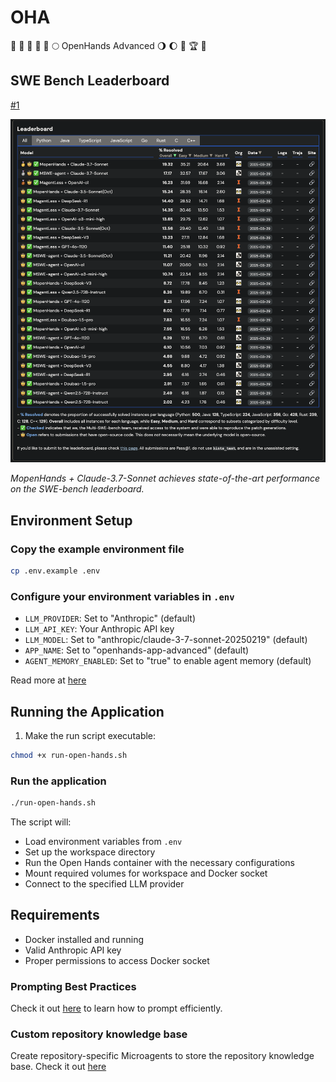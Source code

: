 # OHA

🌾 🥳 🌋 🏰 🌅 🌕 OpenHands Advanced 🌖 🌔 🌈 🏆 👑

## SWE Bench Leaderboard

[#1](https://multi-swe-bench.github.io/#/)

![SWE Bench Leaderboard showing MopenHands + Claude-3.7-Sonnet at #1 with 19.32% overall resolution rate](./assets/SWE-Bench.png)

*MopenHands + Claude-3.7-Sonnet achieves state-of-the-art performance on the SWE-bench leaderboard.*

## Environment Setup

### Copy the example environment file

```bash
cp .env.example .env
```

### Configure your environment variables in `.env`

- `LLM_PROVIDER`: Set to "Anthropic" (default)
- `LLM_API_KEY`: Your Anthropic API key
- `LLM_MODEL`: Set to "anthropic/claude-3-7-sonnet-20250219" (default)
- `APP_NAME`: Set to "openhands-app-advanced" (default)
- `AGENT_MEMORY_ENABLED`: Set to "true" to enable agent memory (default)

Read more at [here](https://docs.all-hands.dev/modules/usage/llms)

## Running the Application

1. Make the run script executable:

```bash
chmod +x run-open-hands.sh
```

### Run the application

```bash
./run-open-hands.sh
```

The script will:

- Load environment variables from `.env`
- Set up the workspace directory
- Run the Open Hands container with the necessary configurations
- Mount required volumes for workspace and Docker socket
- Connect to the specified LLM provider

## Requirements

- Docker installed and running
- Valid Anthropic API key
- Proper permissions to access Docker socket

### Prompting Best Practices

Check it out [here](https://docs.all-hands.dev/modules/usage/prompting/prompting-best-practices) to learn how to prompt efficiently.

### Custom repository knowledge base

Create repository-specific Microagents to store the repository knowledge base. Check it out [here](https://docs.all-hands.dev/modules/usage/prompting/microagents-repo)
